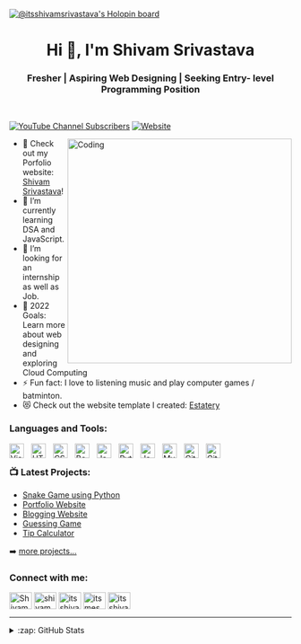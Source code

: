 [![@itsshivamsrivastava's Holopin board](https://holopin.io/api/user/board?user=itsshivamsrivastava)](https://holopin.io/@itsshivamsrivastava)

<h1 align="center"> Hi 👋, I'm Shivam Srivastava </h1>
<h3 align="center">Fresher | Aspiring Web Designing | Seeking Entry- level Programming Position</h3><br>

[![YouTube Channel Subscribers](https://img.shields.io/youtube/channel/subscribers/UC3W1JdBJOD8ELdBMZ0Zmg0Q?logo=youtube&logoColor=red&style=for-the-badge)][youtube]
[![Website](https://img.shields.io/website?label=shivamsrivastava.netlify.app&style=for-the-badge&url=https%3A%2F%2Fshivamsrivastava.netlify.com)](https://shivamsrivastava.netlify.com)

<img align="right" alt="Coding" width="400" src="https://c.tenor.com/qJ5evVs-_uUAAAAC/coding.gif">

- 🔭 Check out my Porfolio website: [Shivam Srivastava][website]!
- 🌱 I’m currently learning DSA and JavaScript.
- 👯 I’m looking for an internship as well as Job.
- 🥅 2022 Goals: Learn more about web designing and exploring Cloud Computing
- ⚡ Fun fact: I love to listening music and play computer games / batminton.
- 😻 Check out the website template I created: [Estatery](https://estateryreality.netlify.app/)

### Languages and Tools:

<img align="left" alt="Visual Studio Code" width="26px" src="https://cdn.jsdelivr.net/gh/devicons/devicon/icons/vscode/vscode-original.svg" style="padding-right:10px;" />
<img align="left" alt="HTML5" width="26px" src="https://cdn.jsdelivr.net/gh/devicons/devicon/icons/html5/html5-original.svg" style="padding-right:10px;" />
<img align="left" alt="CSS3" width="26px" src="https://cdn.jsdelivr.net/gh/devicons/devicon/icons/css3/css3-original.svg" style="padding-right:10px;" />
<img align="left" alt="Bootstrap" width="26px" src="https://cdn.jsdelivr.net/gh/devicons/devicon/icons/bootstrap/bootstrap-original.svg" style="padding-right:10px;" />
<img align="left" alt="JavaScript" width="26px" src="https://cdn.jsdelivr.net/gh/devicons/devicon/icons/javascript/javascript-original.svg" style="padding-right:10px;" />
<img align="left" alt="Python" width="26px" src="https://cdn.jsdelivr.net/gh/devicons/devicon/icons/python/python-original.svg" style="padding-right:10px;" />
<img align="left" alt="Java" width="26px" src="https://cdn.jsdelivr.net/gh/devicons/devicon/icons/java/java-original.svg" style="padding-right:10px;" />
<img align="left" alt="MySQL" width="26px" src="https://cdn.jsdelivr.net/gh/devicons/devicon/icons/mysql/mysql-original.svg" style="padding-right:10px;" />
<img align="left" alt="Git" width="26px" src="https://cdn.jsdelivr.net/gh/devicons/devicon/icons/git/git-original.svg" style="padding-right:10px;" />
<img align="left" alt="GitHub" width="26px" src="https://user-images.githubusercontent.com/3369400/139447912-e0f43f33-6d9f-45f8-be46-2df5bbc91289.png" style="padding-right:10px;" /> <br>

### 📺 Latest Projects:
- [Snake Game using Python](https://github.com/itsshivamsrivastava/SnakeWithShivam)
- [Portfolio Website](https://github.com/itsshivamsrivastava/shivamsrivastava)
- [Blogging Website](https://github.com/itsshivamsrivastava/Coding-Lovers)
- [Guessing Game](https://github.com/itsshivamsrivastava/Guessing-Game)
- [Tip Calculator](https://github.com/itsshivamsrivastava/Tip-Calculator)

➡️ [more projects...](https://github.com/itsshivamsrivastava?tab=repositories)

### Connect with me:

<p align="left">
<a href="https://shivamsrivastava.netlify.app" target="_blank"><img align="center" src="https://user-images.githubusercontent.com/73056786/181828089-2725c48a-85cd-4fc9-b91b-f64c2bc578d9.svg"alt="Shivam Srivastava" height="30" width="40" /></a>
<a href="https://twitter.com/shivam_142" target="_blank"><img align="center" src="https://raw.githubusercontent.com/rahuldkjain/github-profile-readme-generator/master/src/images/icons/Social/twitter.svg" alt="shivam_142" height="30" width="40" /></a>
<a href="https://linkedin.com/in/itsshivamsrivastava" target="_blank"><img align="center" src="https://raw.githubusercontent.com/rahuldkjain/github-profile-readme-generator/master/src/images/icons/Social/linked-in-alt.svg" alt="itsshivamsrivastava" height="30" width="40" /></a>
<a href="https://fb.com/itsmeshivamsrivastava" target="_blank"><img align="center" src="https://raw.githubusercontent.com/rahuldkjain/github-profile-readme-generator/master/src/images/icons/Social/facebook.svg" alt="itsmeshivamsrivastava" height="30" width="40" /></a>
<a href="https://instagram.com/itsshivamsrivastava" target="_blank"><img align="center" src="https://raw.githubusercontent.com/rahuldkjain/github-profile-readme-generator/master/src/images/icons/Social/instagram.svg" alt="itsshivamsrivastava" height="30" width="40" /></a>
</p>

---
<!-- BLOG-POST-LIST:START 
### 📕 Latest Blog Posts


- [Getting Started with MongoDB &amp; Mongoose](https://dev.to/codestackr/getting-started-with-mongodb-mongoose-2h6a)
- [How To Pass Application Tracking Systems &lpar;ATS&rpar; &amp; Get Interviews - Resume Tips for Software Developer](https://dev.to/codestackr/how-to-pass-application-tracking-systems-ats-get-interviews-resume-tips-for-software-developer-4bmo)
- [Microinteractions: Password Validation Animation](https://dev.to/codestackr/microinteractions-password-validation-animation-5629)
- [Notion + YouTube - A Powerful Combination for Productivity](https://dev.to/codestackr/notion-youtube-a-powerful-combination-for-productivity-1def)
- [Regular Expressions &lpar;RegEx&rpar; Crash Course](https://dev.to/codestackr/regular-expressions-regex-crash-course-248n)

➡️ [more blog posts...](https://codestackr.com)
---
-->

<details>
  <summary>:zap: GitHub Stats</summary>

  <img align="left" alt="itsshivamsrivastava's GitHub Stats" src="https://github-readme-stats.vercel.app/api?username=itsshivamsrivastava&show_icons=true&hide_border=false&title_color=ff652f&icon_color=FFE400&bg_color=09131B&text_color=ffffff&border_color=0c1a25" />
</details>

[website]: https://shivamsrivastava.netlify.app
[course]: https://shivamsrivastava.netlify.app
[twitter]: https://twitter.com/shivam_142
[youtube]: https://youtube.com/UC3W1JdBJOD8ELdBMZ0Zmg0Q
[instagram]: https://instagram.com/itsshivamsrivastava
[linkedin]: https://linkedin.com/in/itsshivamsrivastava
